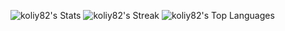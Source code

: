 ![koliy82's Stats](https://github-readme-stats.vercel.app/api?username=koliy82&theme=blueberry&show_icons=true&hide_border=true&count_private=true)
![koliy82's Streak](https://github-readme-streak-stats.herokuapp.com/?user=koliy82&theme=blueberry&hide_border=true)
![koliy82's Top Languages](https://github-readme-stats.vercel.app/api/top-langs/?username=koliy82&theme=blueberry&show_icons=true&hide_border=true&layout=compact)
